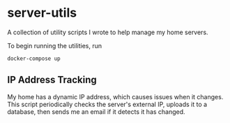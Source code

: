# server-utils
A collection of utility scripts I wrote to help manage my home servers.

To begin running the utilities, run
```
docker-compose up
```

## IP Address Tracking
My home has a dynamic IP address, which causes issues when it changes. This script periodically checks the server's external IP, uploads it to a database, then sends me an email if it detects it has changed.
